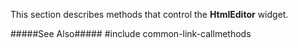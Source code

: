 <!--shortDescription-->
This section describes methods that control the **HtmlEditor** widget.
<!--/shortDescription-->

<!--fullDescription-->
#####See Also#####
#include common-link-callmethods
<!--/fullDescription-->